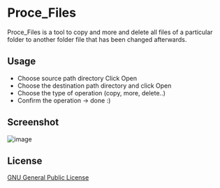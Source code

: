 # Proce_Files
<p>Proce_Files is a tool to copy and more and delete all files of a particular folder to another folder file that has been changed afterwards.</p>

<h2> Usage </h2>



<ul dir="Usage">
<li>Choose source path directory Click Open</li>
<li>Choose the destination path directory and click Open</li>
<li>Choose the type of operation (copy, more, delete..)</li>
<li>Confirm the operation -&gt; done :)</li>
</ul>

<h2> Screenshot </h2>

![image](https://user-images.githubusercontent.com/88515475/184849768-f379d27d-2413-4d22-a506-401c6b7407aa.png)

<h2> License </h2>

<a href="http://www.gnu.org/licenses/gpl.html">GNU General Public License</a>
